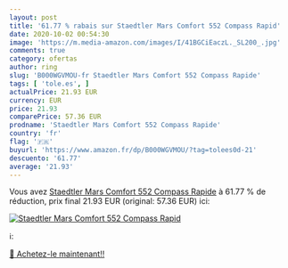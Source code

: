 ```yaml
---
layout: post
title: '61.77 % rabais sur Staedtler Mars Comfort 552 Compass Rapid'
date: 2020-10-02 00:54:30
image: 'https://m.media-amazon.com/images/I/41BGCiEaczL._SL200_.jpg'
comments: true
category: ofertas
author: ring
slug: 'B000WGVMOU-fr Staedtler Mars Comfort 552 Compass Rapide'
tags: [ 'tole.es', ]
actualPrice: 21.93 EUR
currency: EUR
price: 21.93
comparePrice: 57.36 EUR
prodname: 'Staedtler Mars Comfort 552 Compass Rapide'
country: 'fr'
flag: '🇫🇷'
buyurl: 'https://www.amazon.fr/dp/B000WGVMOU/?tag=tolees0d-21'
descuento: '61.77'
average: '21.93'
---
```


Vous avez [Staedtler Mars Comfort 552 Compass Rapide](https://www.amazon.fr/dp/B000WGVMOU/?tag=tolees0d-21)  à  61.77 % de réduction, prix final  21.93 EUR (original: 57.36 EUR) ici:

[![Staedtler Mars Comfort 552 Compass Rapid](https://m.media-amazon.com/images/I/41BGCiEaczL._SL200_.jpg)](https://www.amazon.fr/dp/B000WGVMOU/?tag=tolees0d-21)

ℹ️:


[🛒 Achetez-le maintenant!!](https://www.amazon.fr/dp/B000WGVMOU/?tag=tolees0d-21)
